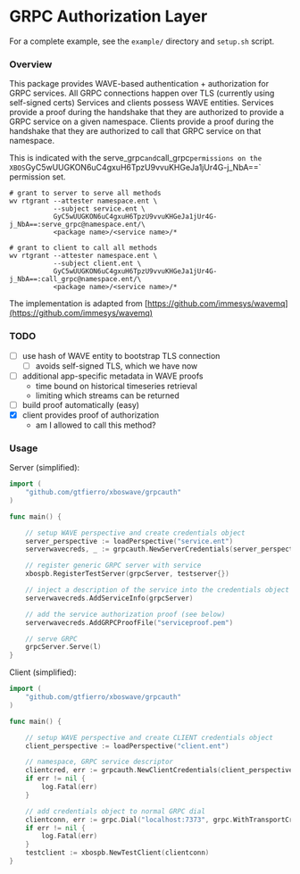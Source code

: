 # GRPC Authorization Layer

For a complete example, see the `example/` directory and `setup.sh` script.

### Overview

This package provides WAVE-based authentication + authorization for GRPC services.
All GRPC connections happen over TLS (currently using self-signed certs)
Services and clients possess WAVE entities.
Services provide a proof during the handshake that they are authorized to provide a GRPC service on a given namespace.
Clients provide a proof during the handshake that they are authorized to call that GRPC service on that namespace.

This is indicated with the serve_grpc` and `call_grpc` permissions on the XBOS `GyC5wUUGKON6uC4gxuH6TpzU9vvuKHGeJa1jUr4G-j_NbA==` permission set.

```
# grant to server to serve all methods
wv rtgrant --attester namespace.ent \
           --subject service.ent \
           GyC5wUUGKON6uC4gxuH6TpzU9vvuKHGeJa1jUr4G-j_NbA==:serve_grpc@namespace.ent/\
           <package name>/<service name>/*

# grant to client to call all methods
wv rtgrant --attester namespace.ent \
           --subject client.ent \
           GyC5wUUGKON6uC4gxuH6TpzU9vvuKHGeJa1jUr4G-j_NbA==:call_grpc@namespace.ent/\
           <package name>/<service name>/*
```

The implementation is adapted from [https://github.com/immesys/wavemq](https://github.com/immesys/wavemq)

### TODO

- [ ] use hash of WAVE entity to bootstrap TLS connection
    - [ ] avoids self-signed TLS, which we have now
- [ ] additional app-specific metadata in WAVE proofs
    - time bound on historical timeseries retrieval
    - limiting which streams can be returned
- [ ] build proof automatically (easy)
- [X] client provides proof of authorization
    - am I allowed to call this method?


### Usage

Server (simplified):
```go
import (
    "github.com/gtfierro/xboswave/grpcauth"
)

func main() {

    // setup WAVE perspective and create credentials object
    server_perspective := loadPerspective("service.ent")
    serverwavecreds, _ := grpcauth.NewServerCredentials(server_perspective, "localhost:410")

    // register generic GRPC server with service
    xbospb.RegisterTestServer(grpcServer, testserver{})

    // inject a description of the service into the credentials object
    serverwavecreds.AddServiceInfo(grpcServer)

    // add the service authorization proof (see below)
    serverwavecreds.AddGRPCProofFile("serviceproof.pem")

    // serve GRPC
    grpcServer.Serve(l)
}
```

Client (simplified):

```go
import (
    "github.com/gtfierro/xboswave/grpcauth"
)

func main() {

    // setup WAVE perspective and create CLIENT credentials object
    client_perspective := loadPerspective("client.ent")

    // namespace, GRPC service descriptor
    clientcred, err := grpcauth.NewClientCredentials(client_perspective, "localhost:410", "GyBHxjkpzmGxXk9qgJW6AJHCXleNifvhgusCs0v1MLFWJg==", "xbospb/Test/*")
    if err != nil {
        log.Fatal(err)
    }

    // add credentials object to normal GRPC dial
    clientconn, err := grpc.Dial("localhost:7373", grpc.WithTransportCredentials(clientcred), grpc.FailOnNonTempDialError(true), grpc.WithBlock(), grpc.WithTimeout(30*time.Second))
    if err != nil {
        log.Fatal(err)
    }
    testclient := xbospb.NewTestClient(clientconn)
}
```
